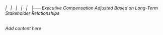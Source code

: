 ###### |   |   |   |   |   ├── Executive Compensation Adjusted Based on Long-Term Stakeholder Relationships

*Add content here*